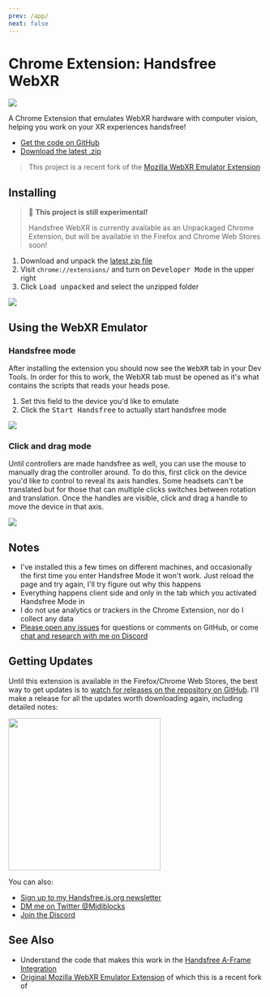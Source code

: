 ```yaml
---
prev: /app/
next: false
---
```


# Chrome Extension: Handsfree WebXR 

<Window>
  <div class="row">
    <div class="col-6">
      <a target="_blank" href="https://www.youtube.com/watch?v=XQcW57jN7b8"><img src="https://media0.giphy.com/media/w3JUFtNyXNafLVrh6F/giphy.gif"></a>
    </div>
    <div class="col-6">
      <p>A Chrome Extension that emulates WebXR hardware with computer vision, helping you work on your XR experiences handsfree!</p>
      <ul>
        <li><a href="https://github.com/midiblocks/handsfree-webxr">Get the code on GitHub</a></li>
        <li><a href="https://github.com/MIDIBlocks/handsfree-webxr/archive/dev.zip">Download the latest .zip</a></li>
      </ul>
    </div>
  </div>
</Window>

> This project is a recent fork of the [Mozilla WebXR Emulator Extension](https://github.com/MozillaReality/WebXR-emulator-extension)

## Installing

> 🚨 **This project is still experimental!**
>
> Handsfree WebXR is currently available as an Unpackaged Chrome Extension, but will be available in the Firefox and Chrome Web Stores soon!

1. Download and unpack the [latest zip file](https://github.com/MIDIBlocks/handsfree-webxr/archive/dev.zip)
2. Visit `chrome://extensions/` and turn on <kbd>Developer Mode</kbd> in the upper right
3. Click <kbd>Load unpacked</kbd> and select the unzipped folder

![](https://i.imgur.com/jXmhYnb.png)

## Using the WebXR Emulator

### Handsfree mode

After installing the extension you should now see the <kbd>WebXR</kbd> tab in your Dev Tools. In order for this to work, the WebXR tab must be opened as it's what contains the scripts that reads your heads pose.

1. Set this field to the device you'd like to emulate
2. Click the <kbd>Start Handsfree</kbd> to actually start handsfree mode

![](https://i.imgur.com/tJLVsKn.png)

### Click and drag mode

Until controllers are made handsfree as well, you can use the mouse to manually drag the controller around. To do this, first click on the device you'd like to control to reveal its axis handles. Some headsets can't be translated but for those that can multiple clicks switches between rotation and translation. Once the handles are visible, click and drag a handle to move the device in that axis.

![](https://media2.giphy.com/media/7ZGLsF2mXy6l4dDL75/giphy.gif)

## Notes

- I've installed this a few times on different machines, and occasionally the first time you enter Handsfree Mode it won't work. Just reload the page and try again, I'll try figure out why this happens
- Everything happens client side and only in the tab which you activated Handsfree Mode in
- I do not use analytics or trackers in the Chrome Extension, nor do I collect any data
- [Please open any issues](https://github.com/midiblocks/handsfree-webxr/issues) for questions or comments on GitHub, or come [chat and research with me on Discord](https://discord.gg/snbB62DUT9)

## Getting Updates
Until this extension is available in the Firefox/Chrome Web Stores, the best way to get updates is to [watch for releases on the repository on GitHub](https://github.com/midiblocks/handsfree-webxr). I'll make a release for all the updates worth downloading again, including detailed notes:

<img src="https://i.imgur.com/aXf241T.png" width=300>

You can also:

- [Sign up to my Handsfree.js.org newsletter](http://eepurl.com/hhD7S1)
- [DM me on Twitter @Midiblocks](https://twitter.com/midiblocks)
- [Join the Discord](https://discord.gg/snbB62DUT9)

## See Also

- Understand the code that makes this work in the [Handsfree A-Frame Integration](/integration/aframe/look-around-handsfree/)
- [Original Mozilla WebXR Emulator Extension](https://github.com/MozillaReality/WebXR-emulator-extension) of which this is a recent fork of